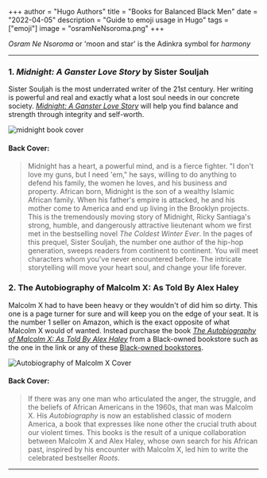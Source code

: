 +++
author = "Hugo Authors"
title = "Books for Balanced Black Men"
date = "2022-04-05"
description = "Guide to emoji usage in Hugo"
tags = ["emoji"]
image = "osramNeNsoroma.png"
+++

*Osram Ne Nsoroma* or 'moon and star' is the Adinkra symbol for *harmony*
<!--more-->

***

### 1. *Midnight: A Ganster Love Story* by Sister Souljah



Sister Souljah is the most underrated writer of the 21st century. Her writing is powerful and real and exactly what a lost soul needs in our concrete society. [*Midnight: A Ganster Love Story*](https://www.esowonbookstore.com/book/9781416545361) will help you find balance and strength through integrity and self-worth. 

![midnight book cover](/images/midnight.png)

#### Back Cover:

> Midnight has a heart, a powerful mind, and is a fierce fighter. "I don't love my guns, but I need 'em," he says, willing to do anything to defend his family, the women he loves, and his business and property. African born, Midnight is the son of a wealthy Islamic African family. When his father's empire is attacked, he and his mother come to America and end up living in the Brooklyn projects. 
This is the tremendously moving story of Midnight, Ricky Santiaga's strong, humble, and dangerously attractive lieutenant whom we first met in the bestselling novel *The Coldest Winter Ever*. In the pages of this prequel, Sister Souljah, the number one author of the hip-hop generation, sweeps readers from continent to continent. You will meet characters whom you've never encountered before. The intricate storytelling will move your heart soul, and change your life forever.

### 2. The Autobiography of Malcolm X: As Told By Alex Haley

Malcolm X had to have been heavy or they wouldn't of did him so dirty. This one is a page turner for sure and will keep you on the edge of your seat. It is the number 1 seller on Amazon, which is the exact opposite of what Malcolm X would of wanted. Instead purchase the book [*The Autobiography of Malcolm X: As Told By Alex Haley*](https://malikbooks.com/shop/ols/products/the-autobiography-of-malcolm-x-as-told-to-alex-haley) from a Black-owned bookstore such as the one in the link or any of these [Black-owned bookstores](https://nonamebooks.com/Bookstores).

![Autobiography of Malcolm X Cover](/images/autoMalcX.png)

#### Back Cover:

> If there was any one man who articulated the anger, the struggle, and the beliefs of African Americans in the 1960s, that man was Malcolm X. His *Autobiography* is now an established classic of modern America, a book that expresses like none other the crucial truth about our violent times.
This books is the result of a unique collaboration between Malcolm X and Alex Haley, whose own search for his African past, inspired by his encounter with Malcolm X, led him to write the celebrated bestseller *Roots*.

***


